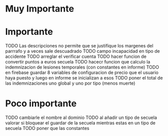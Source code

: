 # Muy Importante

# Importante

TODO Las descripciones no permite que se justifique los margenes del parrrafo y a veces sale descuadrado
TODO campo incapacidad en tipo de accidente
TODO arreglar el verificar cuenta
TODO hacer funcion de convertir puntos a euros secuela
TODO hacecr funcion que calculo la indemnizacion de lesiones temporales (con constantes en informe)
TODO en firebase guardar 8 variables de configuracion de precio que el usuario haya puesto y luego en informe se inicializan a esos
TODO poner el total de las indemnizaciones uno global y uno por tipo (menos muerte)



# Poco importante

TODO cambiarle el nombre al dominio
TODO al añadir un tipo de secuela valorar si bloquear el guardar de la secuela mientras estas en un tipo de secuela
TODO poner  que las constantes 
